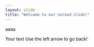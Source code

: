 ```yaml
---
layout: slide
title: "Welcome to our second slide!"
---
```

aaaa

Your text
Use the left arrow to go back!
